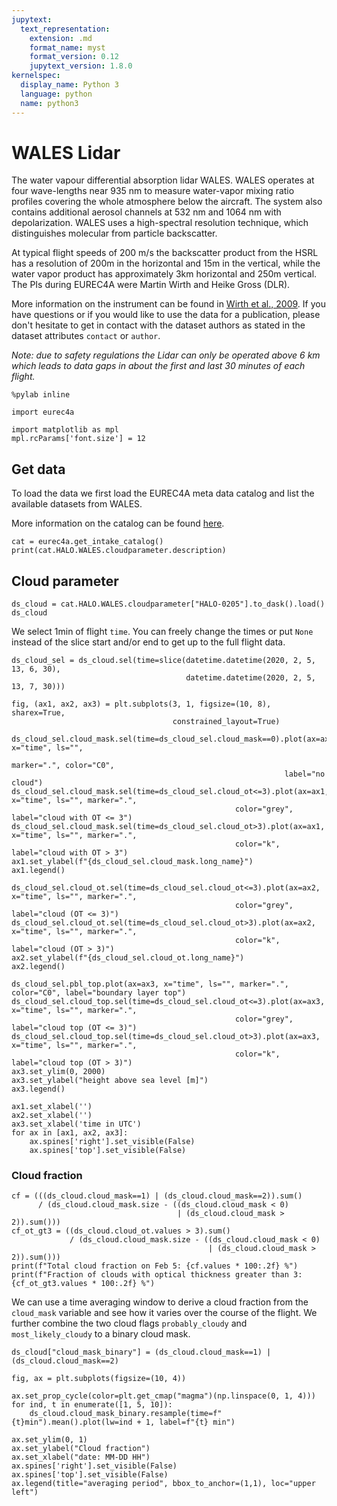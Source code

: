 ```yaml
---
jupytext:
  text_representation:
    extension: .md
    format_name: myst
    format_version: 0.12
    jupytext_version: 1.8.0
kernelspec:
  display_name: Python 3
  language: python
  name: python3
---
```


# WALES Lidar

The water vapour differential absorption lidar WALES.
WALES operates at four wave-lengths near 935 nm to measure water-vapor mixing ratio profiles covering the whole atmosphere below the aircraft.
The system also contains additional aerosol channels at 532 nm and 1064 nm with depolarization.  WALES uses a high-spectral resolution technique, which distinguishes molecular from particle backscatter.

At typical flight speeds of 200 m/s the backscatter product from the HSRL has a resolution of 200m in the horizontal and 15m in the vertical, while the water vapor product has approximately 3km horizontal and 250m vertical. The PIs during EUREC4A were Martin Wirth and Heike Gross (DLR).

More information on the instrument can be found in [Wirth et al., 2009](https://elib.dlr.de/58175/). If you have questions or if you would like to use the data for a publication, please don't hesitate to get in contact with the dataset authors as stated in the dataset attributes `contact` or `author`.

*Note: due to safety regulations the Lidar can only be operated above 6 km which leads to data gaps in about the first and last 30 minutes of each flight.*

```{code-cell} ipython3
%pylab inline
```

```{code-cell} ipython3
import eurec4a

import matplotlib as mpl
mpl.rcParams['font.size'] = 12
```

## Get data
To load the data we first load the EUREC4A meta data catalog and list the available datasets from WALES. 

More information on the catalog can be found [here](https://github.com/eurec4a/eurec4a-intake#eurec4a-intake-catalogue).

```{code-cell} ipython3
cat = eurec4a.get_intake_catalog()
print(cat.HALO.WALES.cloudparameter.description)
```

## Cloud parameter

```{code-cell} ipython3
ds_cloud = cat.HALO.WALES.cloudparameter["HALO-0205"].to_dask().load()
ds_cloud
```

We select 1min of flight `time`. You can freely change the times or put `None` instead of the slice start and/or end to get up to the full flight data.

```{code-cell} ipython3
ds_cloud_sel = ds_cloud.sel(time=slice(datetime.datetime(2020, 2, 5, 13, 6, 30),
                                       datetime.datetime(2020, 2, 5, 13, 7, 30)))
```

```{code-cell} ipython3
fig, (ax1, ax2, ax3) = plt.subplots(3, 1, figsize=(10, 8), sharex=True,
                                    constrained_layout=True)

ds_cloud_sel.cloud_mask.sel(time=ds_cloud_sel.cloud_mask==0).plot(ax=ax1, x="time", ls="",
                                                             marker=".", color="C0",
                                                             label="no cloud")
ds_cloud_sel.cloud_mask.sel(time=ds_cloud_sel.cloud_ot<=3).plot(ax=ax1, x="time", ls="", marker=".",
                                                  color="grey", label="cloud with OT <= 3")
ds_cloud_sel.cloud_mask.sel(time=ds_cloud_sel.cloud_ot>3).plot(ax=ax1, x="time", ls="", marker=".",
                                                  color="k", label="cloud with OT > 3")
ax1.set_ylabel(f"{ds_cloud_sel.cloud_mask.long_name}")
ax1.legend()

ds_cloud_sel.cloud_ot.sel(time=ds_cloud_sel.cloud_ot<=3).plot(ax=ax2, x="time", ls="", marker=".",
                                                  color="grey", label="cloud (OT <= 3)")
ds_cloud_sel.cloud_ot.sel(time=ds_cloud_sel.cloud_ot>3).plot(ax=ax2, x="time", ls="", marker=".",
                                                  color="k", label="cloud (OT > 3)")
ax2.set_ylabel(f"{ds_cloud_sel.cloud_ot.long_name}")
ax2.legend()

ds_cloud_sel.pbl_top.plot(ax=ax3, x="time", ls="", marker=".", color="C0", label="boundary layer top")
ds_cloud_sel.cloud_top.sel(time=ds_cloud_sel.cloud_ot<=3).plot(ax=ax3, x="time", ls="", marker=".",
                                                  color="grey", label="cloud top (OT <= 3)")
ds_cloud_sel.cloud_top.sel(time=ds_cloud_sel.cloud_ot>3).plot(ax=ax3, x="time", ls="", marker=".",
                                                  color="k", label="cloud top (OT > 3)")
ax3.set_ylim(0, 2000)
ax3.set_ylabel("height above sea level [m]")
ax3.legend()

ax1.set_xlabel('')
ax2.set_xlabel('')
ax3.set_xlabel('time in UTC')
for ax in [ax1, ax2, ax3]:
    ax.spines['right'].set_visible(False)
    ax.spines['top'].set_visible(False)
```

### Cloud fraction

```{code-cell} ipython3
cf = (((ds_cloud.cloud_mask==1) | (ds_cloud.cloud_mask==2)).sum()
      / (ds_cloud.cloud_mask.size - ((ds_cloud.cloud_mask < 0)
                                     | (ds_cloud.cloud_mask > 2)).sum()))
cf_ot_gt3 = ((ds_cloud.cloud_ot.values > 3).sum()
             / (ds_cloud.cloud_mask.size - ((ds_cloud.cloud_mask < 0)
                                            | (ds_cloud.cloud_mask > 2)).sum()))
print(f"Total cloud fraction on Feb 5: {cf.values * 100:.2f} %")
print(f"Fraction of clouds with optical thickness greater than 3: {cf_ot_gt3.values * 100:.2f} %")
```

We can use a time averaging window to derive a cloud fraction from the `cloud_mask` variable and see how it varies over the course of the flight. We further combine the two cloud flags `probably_cloudy` and `most_likely_cloudy` to a binary cloud mask.

```{code-cell} ipython3
ds_cloud["cloud_mask_binary"] = (ds_cloud.cloud_mask==1) | (ds_cloud.cloud_mask==2)
```

```{code-cell} ipython3
fig, ax = plt.subplots(figsize=(10, 4))

ax.set_prop_cycle(color=plt.get_cmap("magma")(np.linspace(0, 1, 4)))
for ind, t in enumerate([1, 5, 10]):
    ds_cloud.cloud_mask_binary.resample(time=f"{t}min").mean().plot(lw=ind + 1, label=f"{t} min")

ax.set_ylim(0, 1)
ax.set_ylabel("Cloud fraction")
ax.set_xlabel("date: MM-DD HH")
ax.spines['right'].set_visible(False)
ax.spines['top'].set_visible(False)
ax.legend(title="averaging period", bbox_to_anchor=(1,1), loc="upper left")
```

```{code-cell} ipython3

```
